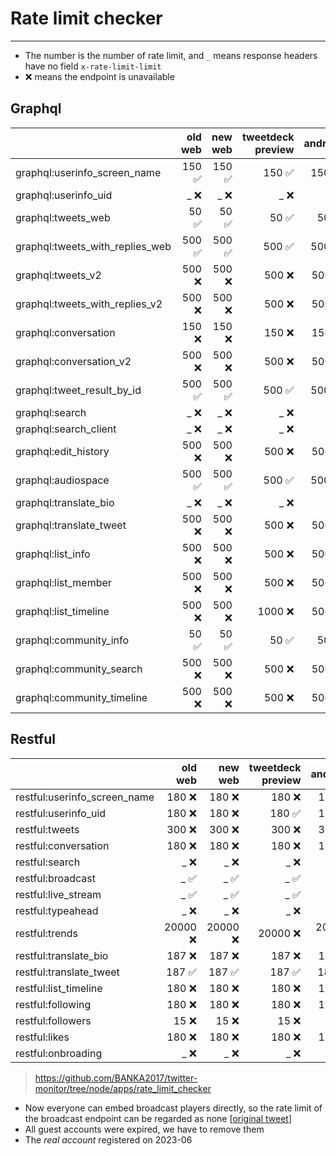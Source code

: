 # Rate limit checker

---

- The number is the number of rate limit, and `_` means response headers have no field `x-rate-limit-limit`
- ❌ means the endpoint is unavailable

## Graphql

|                               |            old web |            new web |  tweetdeck preview |            android|
| :-- | --: | --: | --: | --: |
| graphql:userinfo_screen_name    |            150 ✅ |            150 ✅ |            150 ✅ |            150 ✅ |
| graphql:userinfo_uid            |              _ ❌ |              _ ❌ |              _ ❌ |              _ ❌ |
| graphql:tweets_web              |             50 ✅ |             50 ✅ |             50 ✅ |             50 ✅ |
| graphql:tweets_with_replies_web |            500 ✅ |            500 ✅ |            500 ✅ |            500 ✅ |
| graphql:tweets_v2               |            500 ❌ |            500 ❌ |            500 ❌ |            500 ❌ |
| graphql:tweets_with_replies_v2  |            500 ❌ |            500 ❌ |            500 ❌ |            500 ❌ |
| graphql:conversation            |            150 ❌ |            150 ❌ |            150 ❌ |            150 ❌ |
| graphql:conversation_v2         |            500 ❌ |            500 ❌ |            500 ❌ |            500 ❌ |
| graphql:tweet_result_by_id      |            500 ✅ |            500 ✅ |            500 ✅ |            500 ✅ |
| graphql:search                  |              _ ❌ |              _ ❌ |              _ ❌ |              _ ❌ |
| graphql:search_client           |              _ ❌ |              _ ❌ |              _ ❌ |              _ ❌ |
| graphql:edit_history            |            500 ❌ |            500 ❌ |            500 ❌ |            500 ❌ |
| graphql:audiospace              |            500 ✅ |            500 ✅ |            500 ✅ |            500 ✅ |
| graphql:translate_bio           |              _ ❌ |              _ ❌ |              _ ❌ |              _ ❌ |
| graphql:translate_tweet         |            500 ❌ |            500 ❌ |            500 ❌ |            500 ❌ |
| graphql:list_info               |            500 ❌ |            500 ❌ |            500 ❌ |            500 ❌ |
| graphql:list_member             |            500 ❌ |            500 ❌ |            500 ❌ |            500 ❌ |
| graphql:list_timeline           |            500 ❌ |            500 ❌ |           1000 ❌ |            500 ❌ |
| graphql:community_info          |             50 ✅ |             50 ✅ |             50 ✅ |             50 ✅ |
| graphql:community_search        |            500 ❌ |            500 ❌ |            500 ❌ |            500 ❌ |
| graphql:community_timeline      |            500 ❌ |            500 ❌ |            500 ❌ |            500 ❌ |

## Restful

|                               |            old web |            new web |  tweetdeck preview |            android|
| :-- | --: | --: | --: | --: |
| restful:userinfo_screen_name    |            180 ❌ |            180 ❌ |            180 ❌ |            180 ❌ |
| restful:userinfo_uid            |            180 ❌ |            180 ❌ |            180 ✅ |            180 ❌ |
| restful:tweets                  |            300 ❌ |            300 ❌ |            300 ❌ |            300 ❌ |
| restful:conversation            |            180 ❌ |            180 ❌ |            180 ❌ |            180 ❌ |
| restful:search                  |              _ ❌ |              _ ❌ |              _ ❌ |              _ ❌ |
| restful:broadcast               |              _ ✅ |              _ ✅ |              _ ✅ |              _ ✅ |
| restful:live_stream             |              _ ✅ |              _ ✅ |              _ ✅ |              _ ✅ |
| restful:typeahead               |              _ ❌ |              _ ❌ |              _ ❌ |              _ ❌ |
| restful:trends                  |          20000 ❌ |          20000 ❌ |          20000 ❌ |          20000 ❌ |
| restful:translate_bio           |            187 ❌ |            187 ❌ |            187 ❌ |            187 ❌ |
| restful:translate_tweet         |            187 ✅ |            187 ✅ |            187 ✅ |            187 ✅ |
| restful:list_timeline           |            180 ❌ |            180 ❌ |            180 ❌ |            180 ❌ |
| restful:following               |            180 ❌ |            180 ❌ |            180 ❌ |            180 ❌ |
| restful:followers               |             15 ❌ |             15 ❌ |             15 ❌ |             15 ❌ |
| restful:likes                   |            180 ❌ |            180 ❌ |            180 ❌ |            180 ❌ |
| restful:onbroading              |              _ ❌ |              _ ❌ |              _ ❌ |              _ ❌ |

><https://github.com/BANKA2017/twitter-monitor/tree/node/apps/rate_limit_checker>

- Now everyone can embed broadcast players directly, so the rate limit of the broadcast endpoint can be regarded as none [[original tweet](https://twitter.com/Live/status/1733197678706852095)]
- All guest accounts were expired, we have to remove them
- The *real account* registered on 2023-06
